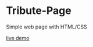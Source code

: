 # Tribute-Page

Simple web page with HTML/CSS 

[live demo](https://smircodes.github.io/Tribute-Page/) 
